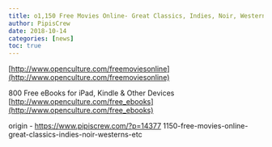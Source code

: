 ```yaml
---
title: o1,150 Free Movies Online- Great Classics, Indies, Noir, Westerns, etc.
author: PipisCrew
date: 2018-10-14
categories: [news]
toc: true
---
```


[http://www.openculture.com/freemoviesonline](http://www.openculture.com/freemoviesonline)

800 Free eBooks for iPad, Kindle & Other Devices
[http://www.openculture.com/free_ebooks](http://www.openculture.com/free_ebooks)

origin - https://www.pipiscrew.com/?p=14377 1150-free-movies-online-great-classics-indies-noir-westerns-etc